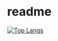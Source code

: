 # readme
[![Top Langs](https://github-readme-stats.vercel.app/api/top-langs/?username=yuvalmoryosef&layout=compact)](https://github.com/anuraghazra/github-readme-stats)
